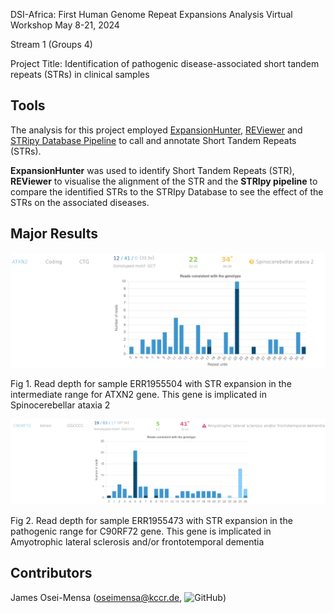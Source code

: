 DSI-Africa: First Human Genome Repeat Expansions Analysis Virtual Workshop
May 8-21, 2024

Stream 1 (Groups 4)

Project Title: Identification of pathogenic disease-associated short tandem repeats (STRs) in clinical samples

## Tools

The analysis for this project employed [ExpansionHunter](https://github.com/Illumina/ExpansionHunter), [REViewer](https://github.com/Illumina/REViewer) and [STRipy Database Pipeline](https://gitlab.com/andreassh/stripy-pipeline) to call and annotate Short Tandem Repeats (STRs).

**ExpansionHunter** was used to identify Short Tandem Repeats (STR), **REViewer** to visualise the alignment of the STR and the **STRIpy pipeline** to compare the identified STRs to the STRIpy Database to see the effect of the STRs on the associated diseases.

## Major Results

![img](./ATXN2/ERR1955504_ATXN2.png "Fig1. Read depth for sample ERR1955504 with  STR expansion in the intermediate range forATXN2 gene. This gene is implicated in  Spinocerebellar ataxia 2")

Fig 1. Read depth for sample ERR1955504 with  STR expansion in the intermediate range for ATXN2 gene. This gene is implicated in  Spinocerebellar ataxia 2

![img](C9ORF72/ERR1955473_C9ORF72.png "Fig 2. Read depth for sample ERR1955473 with  STR expansion in the pathogenic range for C90RF72 gene. This gene is implicated in Amyotrophic lateral sclerosis and/or frontotemporal dementia")

Fig 2. Read depth for sample ERR1955473 with  STR expansion in the pathogenic range for C90RF72 gene. This gene is implicated in Amyotrophic lateral sclerosis and/or frontotemporal dementia

## Contributors

James Osei-Mensa (oseimensa@kccr.de, ![GitHub](https://github.com/Aduboahen))
